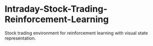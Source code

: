 # Intraday-Stock-Trading-Reinforcement-Learning
Stock trading environment for reinforcement learning with visual state representation.
